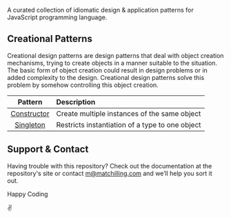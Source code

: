 A curated collection of idiomatic design & application patterns for JavaScript programming language.

## Creational Patterns

Creational design patterns are design patterns that deal with object creation mechanisms, trying to create objects in a manner suitable to the situation. The basic form of object creation could result in design problems or in added complexity to the design. Creational design patterns solve this problem by somehow controlling this object creation.

|                  Pattern                  | Description                                     |
| :---------------------------------------: | :---------------------------------------------- |
| [Constructor](/creational/constructor.md) | Create multiple instances of the same object    |
|   [Singleton](/creational/singleton.md)   | Restricts instantiation of a type to one object |

## Support & Contact

Having trouble with this repository? Check out the documentation at the repository's site or contact m@matchilling.com and we’ll help you sort it out.

Happy Coding

✌️
